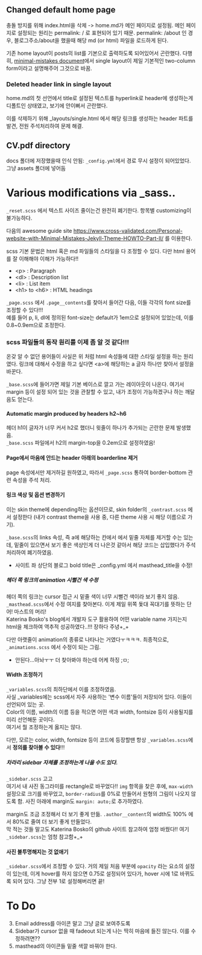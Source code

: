 ## Changed default home page
충돌 방지를 위해 index.html을 삭제 -> home.md가 메인 페이지로 설정됨. 메인 페이지로 설정되는 원리는 permalink: / 로 표현되어 있기 때문. permalink: /about 인 경우, 블로그주소/about을 했을때 해당 md (or html) 파일을 로드하게 된다.

기존 home layout이 posts의 list를 기본으로 출력하도록 되어있어서 곤란했다. 다행히, [minimal-mistakes document](https://mmistakes.github.io/minimal-mistakes/docs/layouts/)에서 single layout이 제일 기본적인 two-column form이라고 설명해주어 그것으로 바꿈.

### Deleted header link in single layout
home.md의 첫 선언에서 title로 설정된 텍스트를 hyperlink로 header에 생성하는게 디폴트인 상태였고, 보기에 안이뻐서 곤란했다. 

이를 삭제하기 위해 _layouts/single.html 에서 해당 링크를 생성하는 header 파트를 발견, 전원 주석처리하여 문제 해결.

## CV.pdf directory
docs 폴더에 저장했을때 인식 안됨: ``_config.yml``에서 경로 무시 설정이 되어있었다.
그냥 assets 폴더에 넣어둠


# Various modifications via _sass..
``_reset.scss`` 에서 텍스트 사이즈 줄이는건 완전히 폐기한다. 항목별 customizing이 불가능하다.

다음의 awesome guide site https://www.cross-validated.com/Personal-website-with-Minimal-Mistakes-Jekyll-Theme-HOWTO-Part-II/ 를 이용한다.

scss 기본 문법은 html 혹은 md 파일들의 스타일을 다 조정할 수 있다. 다만 html 용어를 잘 이해해야 이해가 가능하다!!
- \<p> : Paragraph
- \<dl> : Description list
- \<li> : List item
- \<h1> to \<h6> : HTML headings

``_page.scss`` 에서 ``.page__contents``를 찾아서 들어간 다음, 이들 각각의 font size를 조정할 수 있다!!!  
예를 들어 p, li, dl에 정의된 font-size는 default가 1em으로 설정되어 있었는데, 이를 0.8~0.9em으로 조정한다.

### scss 파일들의 동작 원리를 이제 좀 알 것 같다!!!
온갖 알 수 없던 용어들이 사실은 위 처럼 html 속성들에 대한 스타일 설정을 하는 원리였다. 링크에 대해서 수정을 하고 싶다면 \<a>에 해당하는 a 글자 하나만 찾아서 설정을 바꾼다.

``_base.scss``에 들어가면 제일 기본 베이스로 깔고 가는 레이아웃이 나온다. 여기서 margin 등이 설정 되어 있는 것을 관찰할 수 있고, 내가 조정이 가능하겠구나 하는 깨달음도 얻는다.

#### Automatic margin produced by headers h2~h6
헤더 h1이 글자가 너무 커서 h2로 했더니 윗줄이 하나가 추가되는 곤란한 문제 발생했음.  
``_base.scss`` 파일에서 h2의 margin-top을 0.2em으로 설정하였음!

#### Page에서 마음에 안드는 header 아래의 boarderline 제거
page 속성에서만 제거하길 원하였고, 따라서 ``_page.scss`` 통하여 border-bottom 관련 속성을 주석 처리.

#### 링크 색상 및 옵션 변경하기
이는 skin theme에 depending하는 옵션이므로, skin folder의 ``_contrast.scss`` 에서 설정한다 (내가 contrast theme을 사용 중, 다른 theme 사용 시 해당 이름으로 가기).

``_base.scss``의 links 속성, 즉 a에 해당하는 칸에서 에서 밑줄 자체를 제거할 수는 있는데, 밑줄이 있으면서 보기 좋은 색상인게 더 나은것 같아서 해당 코드는 삽입했다가 주석처리하여 폐기하였음.

* 사이트 좌 상단의 블로그 bold title은 _config.yml 에서 masthead_title을 수정!

##### 헤더 쪽 링크의 animation 시뻘건 색 수정
헤더 쪽의 링크는 cursor 접근 시 밑줄 색이 너무 시뻘건 색이라 보기 좋지 않음.  
``_masthead.scss``에서 수정 여지를 찾아본다. 이게 제일 위쪽 돛대 꼭대기를 뜻하는 단어! 마스트의 머리!  
Katerina Bosko's blog에서 개발자 도구 활용하여 어떤 variable name 가지는지 html을 체크하여 역추적 성공하였다..!!! 장하다 주녕+_+

다만 아랫줄이 animation의 종류로 나타나는 거였다ㅜㅋㅋㅋ. 최종적으로, ``_animations.scss`` 에서 수정이 되는 그림.
- 안된다...아놔ㅜㅜ 더 찾아봐야 하는데 어케 하징 ;ㅁ;

#### Width 조정하기
``_variables.scss``의 최하단에서 이를 조정하였음.  
사실 _variables에는 scss에서 자주 사용하는 '변수 이름'들이 저장되어 있다. 이들이 선언되어 있는 곳.  
Color의 이름, width의 이름 등을 적으면 어떤 색과 width, fontsize 등이 사용될지를 미리 선언해둔 곳이다.  
여기서 뭘 조정하는게 옳지는 않다.

다만, 모르는 color, width, fontsize 등이 코드에 등장할땐 항상 ``_variables.scss``에서 **정의를 찾아볼 수 있다**!!!

##### 차라리 sidebar 자체를 조정하는게 나을 수도 있다.
``_sidebar.scss`` 고고  
여기서 내 사진 동그라미를 rectangle로 바꾸었다!! ``img`` 항목을 찾은 후에, ``max-width`` 설정으로 크기를 바꾸었고, ``border-radius``를 0%로 만들어서 원형의 그림이 나오지 않도록 함. 사진 아래에 margin도 ``margin: auto;``로 추가하였다.

margin도 조금 조정해서 더 보기 좋게 만듦. ``.author__content``의 width도 100% 에서 80%로 줄여 더 보기 좋게 만들었다.  
막 적는 것들 말고도 Katerina Bosko의 github 사이트 참고하여 엄청 바꿨다!! 여기 ``_sidebar.scss``는 엄청 참고함+_+

#### 사진 불투명해지는 것 없애기
``_sidebar.scss``에서 조정할 수 있다. 거의 제일 처음 부분에 ``opacity`` 라는 요소의 설정이 있는데, 이게 hover를 하지 않으면 0.75로 설정되어 있다가, hover 시에 1로 바뀌도록 되어 있다. 그냥 전부 1로 설정해버리면 끝!


# To Do
3. Email address를 아이콘 말고 그냥 글로 보여주도록
4. Sidebar가 cursor 없을 때 fadeout 되는게 나는 딱히 마음에 들진 않는다. 이를 수정하려면??
5. masthead의 아이콘들 밑줄 색깔 바꿔야 한다.